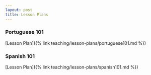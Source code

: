 ```yaml
---
layout: post
title: Lesson Plans
---
```

### Portuguese 101

[Lesson Plan]({% link teaching/lesson-plans/portuguese101.md %})

### Spanish 101

[Lesson Plan]({% link teaching/lesson-plans/spanish101.md %})